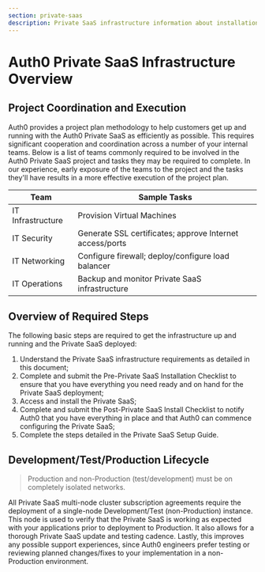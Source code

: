```yaml
---
section: private-saas
description: Private SaaS infrastructure information about installation
---
```


# Auth0 Private SaaS Infrastructure Overview

## Project Coordination and Execution

Auth0 provides a project plan methodology to help customers get up and running with the Auth0 Private SaaS as efficiently as possible. This requires significant cooperation and coordination across a number of your internal teams. Below is a list of teams commonly required to be involved in the Auth0 Private SaaS project and tasks they may be required to complete. In our experience, early exposure of the teams to the project and the tasks they'll have results in a more effective execution of the project plan.

<table class="table">
    <thead>
        <tr>
            <th>Team</th>
            <th>Sample Tasks</th>
        </tr>
    </thead>
    <tbody>
        <tr>
            <td>IT Infrastructure</td>
            <td>Provision Virtual Machines</td>
        </tr>
        <tr>
            <td>IT Security</td>
            <td>Generate SSL certificates; approve Internet access/ports</td>
        </tr>
        <tr>
            <td>IT Networking</td>
            <td>Configure firewall; deploy/configure load balancer</td>
        </tr>
        <tr>
            <td>IT Operations</td>
            <td>Backup and monitor Private SaaS infrastructure</td>
        </tr>
    </tbody>
</table>

## Overview of Required Steps

The following basic steps are required to get the infrastructure up and running and the Private SaaS deployed:

1. Understand the Private SaaS infrastructure requirements as detailed in this document;
2. Complete and submit the Pre-Private SaaS Installation Checklist to ensure that you have everything you need ready and on hand for the Private SaaS deployment;
3. Access and install the Private SaaS;
4. Complete and submit the Post-Private SaaS Install Checklist to notify Auth0 that you have everything in place and that Auth0 can commence configuring the Private SaaS;
5. Complete the steps detailed in the Private SaaS Setup Guide.

## Development/Test/Production Lifecycle

> Production and non-Production (test/development) must be on completely isolated networks.

All Private SaaS multi-node cluster subscription agreements require the deployment of a single-node Development/Test (non-Production) instance. This node is used to verify that the Private SaaS is working as expected with your applications prior to deployment to Production. It also allows for a thorough Private SaaS update and testing cadence. Lastly, this improves any possible support experiences, since Auth0 engineers prefer testing or reviewing planned changes/fixes to your implementation in a non-Production environment.
